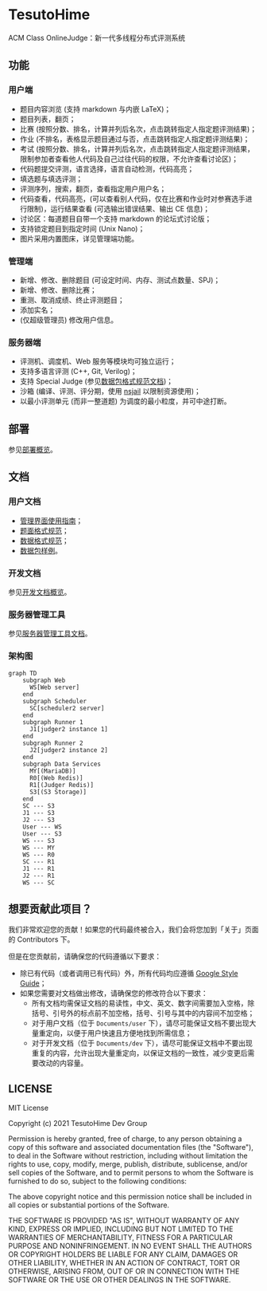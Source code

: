 # TesutoHime

ACM Class OnlineJudge：新一代多线程分布式评测系统

## 功能

### 用户端

- 题目内容浏览 (支持 markdown 与内嵌 LaTeX)；
- 题目列表，翻页；
- 比赛 (按照分数、排名，计算并列后名次，点击跳转指定人指定题评测结果)；
- 作业 (不排名，表格显示题目通过与否，点击跳转指定人指定题评测结果)；
- 考试 (按照分数、排名，计算并列后名次，点击跳转指定人指定题评测结果，限制参加者查看他人代码及自己过往代码的权限，不允许查看讨论区)；
- 代码题提交评测，语言选择，语言自动检测，代码高亮；
- 填选题与填选评测；
- 评测序列，搜索，翻页，查看指定用户用户名；
- 代码查看，代码高亮，(可以查看别人代码，仅在比赛和作业时对参赛选手进行限制)，运行结果查看 (可选输出错误结果、输出 CE 信息)；
- 讨论区：每道题目自带一个支持 markdown 的论坛式讨论版；
- 支持锁定题目到指定时间 (Unix Nano)；
- 图片采用内置图床，详见管理端功能。

### 管理端

- 新增、修改、删除题目 (可设定时间、内存、测试点数量、SPJ)；
- 新增、修改、删除比赛；
- 重测、取消成绩、终止评测题目；
- 添加实名；
- (仅超级管理员) 修改用户信息。

### 服务器端

- 评测机、调度机、Web 服务等模块均可独立运行；
- 支持多语言评测 (C++, Git, Verilog)；
- 支持 Special Judge (参见[数据包格式规范文档](Documents/user/data_doc.md#spj))；
- 沙箱 (编译、评测、评分期，使用 [nsjail](https://github.com/google/nsjail) 以限制资源使用)；
- 以最小评测单元 (而非一整道题) 为调度的最小粒度，并可中途打断。

## 部署

参见[部署概览](Documents/deployment/overview.md)。

## 文档

### 用户文档

- [管理界面使用指南](Documents/user/admin_doc.md)；
- [题面格式规范](Documents/user/problem_format_doc.md)；
- [数据格式规范](Documents/user/data_doc.md)；
- [数据包样例](Documents/user/package_sample.md)。


### 开发文档

参见[开发文档概览](Documents/dev/overview.md)。

### 服务器管理工具

参见[服务器管理工具文档](Documents/scripts.md)。

### 架构图

```mermaid
graph TD
    subgraph Web
      WS[Web server]
    end
    subgraph Scheduler
      SC[scheduler2 server]
    end
    subgraph Runner 1
      J1[judger2 instance 1]
    end
    subgraph Runner 2
      J2[judger2 instance 2]
    end
    subgraph Data Services
      MY[(MariaDB)]
      R0[(Web Redis)]
      R1[(Judger Redis)]
      S3[(S3 Storage)]
    end
    SC --- S3
    J1 --- S3
    J2 --- S3
    User --- WS
    User --- S3
    WS --- S3
    WS --- MY
    WS --- R0
    SC --- R1
    J1 --- R1
    J2 --- R1
    WS --- SC
```

## 想要贡献此项目？

我们非常欢迎您的贡献！如果您的代码最终被合入，我们会将您加到「关于」页面的 Contributors 下。

但是在您贡献前，请确保您的代码遵循以下要求：

- 除已有代码（或者调用已有代码）外，所有代码均应遵循 [Google Style Guide](https://google.github.io/styleguide/)；
- 如果您需要对文档做出修改，请确保您的修改符合以下要求：
  - 所有文档均需保证文档的易读性，中文、英文、数字间需要加入空格，除括号、引号外的标点前不加空格，括号、引号与其中的内容间不加空格；
  - 对于用户文档（位于 `Documents/user` 下），请尽可能保证文档不要出现大量重定向，以便于用户快速且方便地找到所需信息；
  - 对于开发文档（位于 `Documents/dev` 下），请尽可能保证文档中不要出现重复的内容，允许出现大量重定向，以保证文档的一致性，减少变更后需要改动的内容量。

## LICENSE

MIT License

Copyright (c) 2021 TesutoHime Dev Group

Permission is hereby granted, free of charge, to any person obtaining a copy
of this software and associated documentation files (the "Software"), to deal
in the Software without restriction, including without limitation the rights
to use, copy, modify, merge, publish, distribute, sublicense, and/or sell
copies of the Software, and to permit persons to whom the Software is
furnished to do so, subject to the following conditions:

The above copyright notice and this permission notice shall be included in all
copies or substantial portions of the Software.

THE SOFTWARE IS PROVIDED "AS IS", WITHOUT WARRANTY OF ANY KIND, EXPRESS OR
IMPLIED, INCLUDING BUT NOT LIMITED TO THE WARRANTIES OF MERCHANTABILITY,
FITNESS FOR A PARTICULAR PURPOSE AND NONINFRINGEMENT. IN NO EVENT SHALL THE
AUTHORS OR COPYRIGHT HOLDERS BE LIABLE FOR ANY CLAIM, DAMAGES OR OTHER
LIABILITY, WHETHER IN AN ACTION OF CONTRACT, TORT OR OTHERWISE, ARISING FROM,
OUT OF OR IN CONNECTION WITH THE SOFTWARE OR THE USE OR OTHER DEALINGS IN THE
SOFTWARE.
